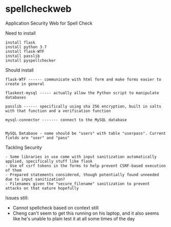 # spellcheckweb
Application Security Web for Spell Check

Need to install

    install flask
	install python 3.7
	install flask-WTF
	install passlib
	install pyspellchecker

Should install

    flask-WTF ------ communicate with html form and make forms easier to create in general
	
	flaskext-mysql ----- actually allow the Python script to manipulate databases

    passlib ------ specifically using sha 256 encryption, built in salts with that function and a verification function

	mysql-connector ------- connect to the MySQL database
	
	
	MySQL Database - name should be "users" with table "userpass". Current fields are "user" and "pass"
	
	

Tackling Security 

	- Some libraries in use come with input sanitization automatically applied, specifically stuff like flask
	- Use of csrf tokens in the forms to help prevent CSRF-based execution of them
	- Prepared statements considered, though potentially found unneeded due to input sanitization?
	- Filenames given the "secure_filename" sanitization to prevent attacks on that nature hopefully
	
	
	
Issues still:
- Cannot spellcheck based on context still
- Cheng can't seem to get this running on his laptop, and it also seems like he's unable to plain test it at all some times of the day
